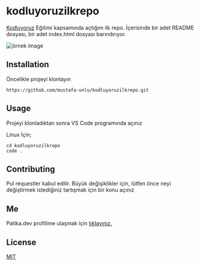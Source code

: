 # kodluyoruzilkrepo


[Kodluyoruz](https://www.kodluyoruz.org/) Eğitimi kapsamında açtığım ilk repo. İçerisinde bir adet README dosyası, bir adet index.html dosyası barındırıyor.

![örnek image](https://picsum.photos/200)



## Installation



Öncelikle projeyi klonlayın

```git clone
https://github.com/mustafa-unlu/kodluyoruzilkrepo.git
```

## Usage



Projeyi klonladıktan sonra VS Code programında açınız

Linux İçin;

```
cd kodluyoruzilkrepo
code . 
```


 ## Contributing

 

 Pul requestler kabul edilir. Büyük değişiklikler için, lütfen önce neyi değiştirmek istediğiniz tartışmak için bir konu açınız

## Me

Patika.dev profilime ulaşmak için [tıklayınız.](https://app.patika.dev/narb/edit/projects)


 ## License

 

 [MIT](https://choosealicense.com/licenses/mit/)

